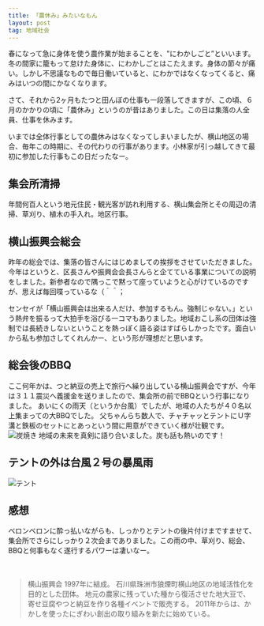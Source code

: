 ```yaml
---
title: 「農休み」みたいなもん
layout: post
tag: 地域社会
---
```

春になって急に身体を使う農作業が始まることを、"にわかしごと”といいます。冬の間家に籠もって怠けた身体に、にわかしごとはこたえます。身体の節々が痛い。しかし不思議なもので毎日働いていると、にわかではなくなってくると、痛みはいつの間にかなくなります。

さて、それから2ヶ月もたつと田んぼの仕事も一段落してきますが、この頃、６月のかかりの頃に「農休み」というのが昔はありました。この日は集落の人全員、仕事を休みます。

いまでは全体行事としての農休みはなくなってしまいましたが、横山地区の場合、毎年この時期に、その代わりの行事があります。小林家が引っ越してきて最初に参加した行事もこの日だったなー。


## 集会所清掃
年間何百人という地元住民・観光客が訪れ利用する、横山集会所とその周辺の清掃、草刈り、植木の手入れ。地区行事。


## 横山振興会総会
昨年の総会では、集落の皆さんにはじめましての挨拶をさせていただきました。今年はというと、区長さんや振興会会長さんらと企てている事業についての説明をしました。新参者なので隅っこで黙って座っていようと心がけているのですが、思えば毎回喋っているな（＾＾；

センセイが「横山振興会は出来る人だけ、参加するもん。強制じゃない。」という熱弁を振るって大拍手を浴びる一コマもありました。地域おこし系の団体は強制では長続きしないということを熱っぽく語る姿はすばらしかったです。面白いから私も参加さしてくれんかー、という形が理想だと思います。


## 総会後のBBQ
ここ何年かは、つと納豆の売上で旅行へ繰り出している横山振興会ですが、今年は３１１震災へ義援金を送りましたので、集会所の前でBBQという行事になりました。
あいにくの雨天（というか台風）でしたが、地域の人たちが４０名以上集まっての大BBQでした。
父ちゃんらち数人で、チャチャッとテントにＵ字溝と鉄板のセットにとあっという間に用意ができていく様が壮観です。
<img src="https://kobapan.com/f/5774394893_29dc21855c.jpg" name="炭焼き" title="炭焼き"/>
地域の未来を真剣に語り合いました。炭も話も熱いのです！


## テントの外は台風２号の暴風雨
<img src="https://kobapan.com/f/5774933610_1328f3d276.jpg" name="テント" title="テント"/>


## 感想
ベロンベロンに酔っ払いながらも、しっかりとテントの後片付けまですませて、集会所でさらにしっかり２次会までありました。この雨の中、草刈り、総会、BBQと何事もなく遂行するパワーは凄いなー。

　
　
　
> 横山振興会
> 1997年に結成。
> 石川県珠洲市狼煙町横山地区の地域活性化を目的とした団体。
> 地元の農家に残っていた種から復活させた地大豆で、寄せ豆腐やつと納豆を作り各種イベントで販売する。
> 2011年からは、かかしを使ったにぎわい創出の取り組みを新たに始めている。



　
